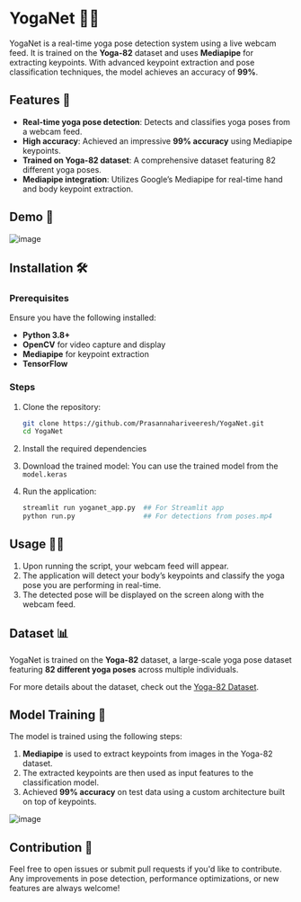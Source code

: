 # YogaNet 🧘‍♂️

YogaNet is a real-time yoga pose detection system using a live webcam feed. It is trained on the **Yoga-82** dataset and uses **Mediapipe** for extracting keypoints. With advanced keypoint extraction and pose classification techniques, the model achieves an accuracy of **99%**.

## Features 🚀
- **Real-time yoga pose detection**: Detects and classifies yoga poses from a webcam feed.
- **High accuracy**: Achieved an impressive **99% accuracy** using Mediapipe keypoints.
- **Trained on Yoga-82 dataset**: A comprehensive dataset featuring 82 different yoga poses.
- **Mediapipe integration**: Utilizes Google’s Mediapipe for real-time hand and body keypoint extraction.

## Demo 🎥
![image](https://github.com/user-attachments/assets/bdbc333c-2cf4-4177-ae84-826badf80856)

## Installation 🛠️

### Prerequisites
Ensure you have the following installed:
- **Python 3.8+**
- **OpenCV** for video capture and display
- **Mediapipe** for keypoint extraction
- **TensorFlow**

### Steps
1. Clone the repository:
   ```bash
   git clone https://github.com/Prasannahariveeresh/YogaNet.git
   cd YogaNet
   ```

2. Install the required dependencies
3. Download the trained model:
   You can use the trained model from the `model.keras`

4. Run the application:
   ```bash
   streamlit run yoganet_app.py  ## For Streamlit app
   python run.py                 ## For detections from poses.mp4
   ```

## Usage 👨‍💻
1. Upon running the script, your webcam feed will appear.
2. The application will detect your body’s keypoints and classify the yoga pose you are performing in real-time.
3. The detected pose will be displayed on the screen along with the webcam feed.

## Dataset 📊
YogaNet is trained on the **Yoga-82** dataset, a large-scale yoga pose dataset featuring **82 different yoga poses** across multiple individuals.

For more details about the dataset, check out the [Yoga-82 Dataset](https://www.kaggle.com/datasets/akashrayhan/yoga-82).

## Model Training 🧠
The model is trained using the following steps:
1. **Mediapipe** is used to extract keypoints from images in the Yoga-82 dataset.
2. The extracted keypoints are then used as input features to the classification model.
3. Achieved **99% accuracy** on test data using a custom architecture built on top of keypoints.

![image](https://github.com/user-attachments/assets/c05d7f96-b061-441d-8328-62177213bc50)

## Contribution 🤝
Feel free to open issues or submit pull requests if you'd like to contribute. Any improvements in pose detection, performance optimizations, or new features are always welcome!
